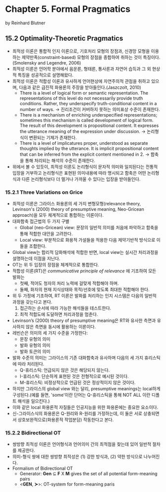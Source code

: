 # Chapter 5. Formal Pragmatics
by Reinhard Blutner

## 15.2 Optimality-Theoretic Pragmatics
* 최적성 이론은 통합적 인지 이론으로, 기호처리 모형의 장점과, 신경망 모형을 이용하는 제약만족(constraint-based) 모형의 장점을 종합하여 취하는 것이 특징이다.(Smolensky and Legendre, 2006)
* 최적성 이론은 언어학 분야에서 음운론, 형태론, 통사론과 자연어 습득과 그 외 현상적 특징을 성공적으로 설명해왔다.
* 최적성 이론은 적합성 이론과 유사하게 언어현상에 자연주의적 관점을 취하고 있으며, 다음과 같은 급진적 화용론의 주장을 받아들인다.(Jaszczolt, 2010)
  * There is a level of logical form or semantic representation. The representations of this level do not necessarily provide truth conditions. Rather, they underspecify truth-conditional content in a number of ways. -> 진리조건이 커버하지 못하는 의미표상 수준이 존재한다.
  * There is a mechanism of enriching underspecified representations; sometimes this mechanism is called development of logical form. The result of this development is propositional content. It expresses the utterance meaning of the expression under discussion. -> 논리형식이 변환되는 기제가 존재한다.
  * There is a level of implicatures proper, understood as separate thoughts implied by the utterance. It is implicit propositional content that can be inferred from the explicit content mentioned in 2. -> 함축을 통해 처리되는 해석의 수준이 존재한다.
* 위에서 볼 수 있듯이, 최적성 이론도 논리형식이 문자적 의미와 일치된다는 전통적 입장을 거부하고 논리형식은 표현된 의미내용에 따라 명시되고 함축은 어떤 논리형식과 다른 논리형식보다 더 멀거나 가까울 수 있다는 입장을 받아들인다.

### 15.2.1 Three Variations on Grice
* 최적성 이론은 그라이스 화용론의 세 가지 변형모형(relevance theory, Levinson's (2000) theory of presumptive meaning, Neo-Gricean approach)을 모두 체계적으로 통합하는 이론이다.
* 대화함축 접근법의 두 가지 구별
  * Global (neo-Gricean) view: 문장의 일반적 의미를 처음에 파악하고 함축을 통해 적합한 대안을 고려한다.
  * Local view: 부분적으로 화용적 가설들을 적용한 다음 제약기반적 방식으로 이들을 조합한다.
* Global view는 합리적 담화해석에 적합한 반면, local view는 실시간 처리과정을 설명하는데 이점을 지닌다.
* OT는 위 두 입장의 장점을 체계적으로 통합한다.
* 적합성 이론(RT)은 *communicative principle of relevance* 에 기초하여 모든 발화는
  * 첫째, 적어도 청자의 처리 노력에 걸맞게 적합해야 하며.
  * 둘째, 화자의 현재 지식상태와 목적/선호에 맞도록 최대한 적합해야 한다.
* 위 두 가정에 기초하여, RT 이론은 발화를 처리하는 인지 시스템은 다음의 일반적 과정을 갖는다고 본다.
  1. 접근하는 순서에 따라 가능한 해석들을 테스트한다.
  2. 최적 적합도에 도달하면 처리과정을 멈춘다.
* Levinson’s (2000) theory of presumptive meaning은 RT와 유사한 측면과 유사하지 않은 측면을 동시에 활용하는 이론이다.
* 레빈슨은 의미의 세 가지 수준을 가정한다:
  * 문장 유형의 의미
  * 발화 유형의 의미
  * 발화 토큰의 의미
* 발화 수준의 의미는 그라이스의 기존 대화함축과 유사하며 다음의 세 가지 휴리스틱에 따라 처리된다.
  * Q-휴리스틱: 언급되지 않은 것은 해당되지 않는다.
  * I-휴리스틱: 단순하게 표현된 것은 전형적으로 예시된 것이다.
  * M-휴리스틱: 비정상적으로 언급된 것은 정상적이지 않은 것이다.
* 하지만 그라이스의 global view 와는 달리, presumptive meanings는 local하게 구성된다.(예를 들면, 'some'이란 단어는 Q-휴리스틱을 통해 NOT ALL 이란 디폴트 해석을 일으킨다.)
* 이와 같은 local 화용론적 자질들은 인공지능을 위한 화용론에는 중요한 요소이다.
* 신-그라이스식의 화용론은 Q-원리와 R-원리를 가정하는데, 이 둘은 서로 상충되면서 상호보완적으로(화용론적 작업분담) 작동한다고 본다.

### 15.2.2 Bidirectional OT
* 쌍방향 최적성 이론은 언어형식과 언어의미 간의 최적점을 찾는데 있어 일반적 절차를 제공한다.
* 의미-형식 쌍에 대한 쌍방향 최적성은 (1) 강한 방식과, (2) 약한 방식으로 나누어진다.
* Formalism of Bidirectional OT
  * Generator: **Gen** &#8838; **F** X **M** gives the set of all potential form-meaning pairs
  * <**GEN**, **&#8827;**>: OT-system for form-meaning paris
  
